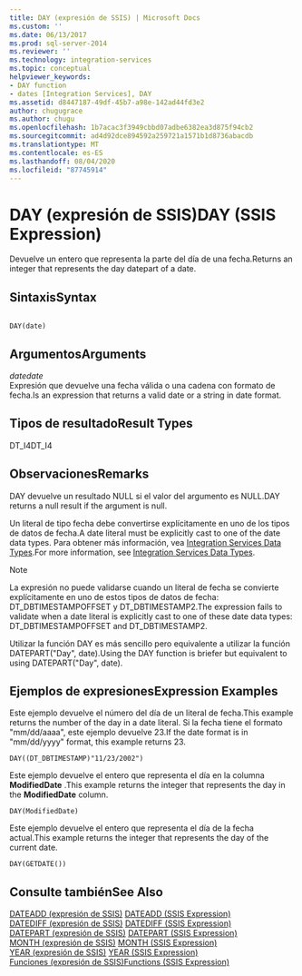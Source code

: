 ```yaml
---
title: DAY (expresión de SSIS) | Microsoft Docs
ms.custom: ''
ms.date: 06/13/2017
ms.prod: sql-server-2014
ms.reviewer: ''
ms.technology: integration-services
ms.topic: conceptual
helpviewer_keywords:
- DAY function
- dates [Integration Services], DAY
ms.assetid: d8447187-49df-45b7-a98e-142ad44fd3e2
author: chugugrace
ms.author: chugu
ms.openlocfilehash: 1b7acac3f3949cbbd07adbe6382ea3d875f94cb2
ms.sourcegitcommit: ad4d92dce894592a259721a1571b1d8736abacdb
ms.translationtype: MT
ms.contentlocale: es-ES
ms.lasthandoff: 08/04/2020
ms.locfileid: "87745914"
---
```

# <a name="day-ssis-expression"></a><span data-ttu-id="8747d-102">DAY (expresión de SSIS)</span><span class="sxs-lookup"><span data-stu-id="8747d-102">DAY (SSIS Expression)</span></span>
  <span data-ttu-id="8747d-103">Devuelve un entero que representa la parte del día de una fecha.</span><span class="sxs-lookup"><span data-stu-id="8747d-103">Returns an integer that represents the day datepart of a date.</span></span>  
  
## <a name="syntax"></a><span data-ttu-id="8747d-104">Sintaxis</span><span class="sxs-lookup"><span data-stu-id="8747d-104">Syntax</span></span>  
  
```  
  
DAY(date)  
```  
  
## <a name="arguments"></a><span data-ttu-id="8747d-105">Argumentos</span><span class="sxs-lookup"><span data-stu-id="8747d-105">Arguments</span></span>  
 <span data-ttu-id="8747d-106">*date*</span><span class="sxs-lookup"><span data-stu-id="8747d-106">*date*</span></span>  
 <span data-ttu-id="8747d-107">Expresión que devuelve una fecha válida o una cadena con formato de fecha.</span><span class="sxs-lookup"><span data-stu-id="8747d-107">Is an expression that returns a valid date or a string in date format.</span></span>  
  
## <a name="result-types"></a><span data-ttu-id="8747d-108">Tipos de resultado</span><span class="sxs-lookup"><span data-stu-id="8747d-108">Result Types</span></span>  
 <span data-ttu-id="8747d-109">DT_I4</span><span class="sxs-lookup"><span data-stu-id="8747d-109">DT_I4</span></span>  
  
## <a name="remarks"></a><span data-ttu-id="8747d-110">Observaciones</span><span class="sxs-lookup"><span data-stu-id="8747d-110">Remarks</span></span>  
 <span data-ttu-id="8747d-111">DAY devuelve un resultado NULL si el valor del argumento es NULL.</span><span class="sxs-lookup"><span data-stu-id="8747d-111">DAY returns a null result if the argument is null.</span></span>  
  
 <span data-ttu-id="8747d-112">Un literal de tipo fecha debe convertirse explícitamente en uno de los tipos de datos de fecha.</span><span class="sxs-lookup"><span data-stu-id="8747d-112">A date literal must be explicitly cast to one of the date data types.</span></span> <span data-ttu-id="8747d-113">Para obtener más información, vea [Integration Services Data Types](../data-flow/integration-services-data-types.md).</span><span class="sxs-lookup"><span data-stu-id="8747d-113">For more information, see [Integration Services Data Types](../data-flow/integration-services-data-types.md).</span></span>  
  
> [!NOTE]  
>  <span data-ttu-id="8747d-114">La expresión no puede validarse cuando un literal de fecha se convierte explícitamente en uno de estos tipos de datos de fecha: DT_DBTIMESTAMPOFFSET y DT_DBTIMESTAMP2.</span><span class="sxs-lookup"><span data-stu-id="8747d-114">The expression fails to validate when a date literal is explicitly cast to one of these date data types: DT_DBTIMESTAMPOFFSET and DT_DBTIMESTAMP2.</span></span>  
  
 <span data-ttu-id="8747d-115">Utilizar la función DAY es más sencillo pero equivalente a utilizar la función DATEPART("Day", date).</span><span class="sxs-lookup"><span data-stu-id="8747d-115">Using the DAY function is briefer but equivalent to using DATEPART("Day", date).</span></span>  
  
## <a name="expression-examples"></a><span data-ttu-id="8747d-116">Ejemplos de expresiones</span><span class="sxs-lookup"><span data-stu-id="8747d-116">Expression Examples</span></span>  
 <span data-ttu-id="8747d-117">Este ejemplo devuelve el número del día de un literal de fecha.</span><span class="sxs-lookup"><span data-stu-id="8747d-117">This example returns the number of the day in a date literal.</span></span> <span data-ttu-id="8747d-118">Si la fecha tiene el formato "mm/dd/aaaa", este ejemplo devuelve 23.</span><span class="sxs-lookup"><span data-stu-id="8747d-118">If the date format is in "mm/dd/yyyy" format, this example returns 23.</span></span>  
  
```  
DAY((DT_DBTIMESTAMP)"11/23/2002")  
```  
  
 <span data-ttu-id="8747d-119">Este ejemplo devuelve el entero que representa el día en la columna **ModifiedDate** .</span><span class="sxs-lookup"><span data-stu-id="8747d-119">This example returns the integer that represents the day in the **ModifiedDate** column.</span></span>  
  
```  
DAY(ModifiedDate)  
```  
  
 <span data-ttu-id="8747d-120">Este ejemplo devuelve el entero que representa el día de la fecha actual.</span><span class="sxs-lookup"><span data-stu-id="8747d-120">This example returns the integer that represents the day of the current date.</span></span>  
  
```  
DAY(GETDATE())  
```  
  
## <a name="see-also"></a><span data-ttu-id="8747d-121">Consulte también</span><span class="sxs-lookup"><span data-stu-id="8747d-121">See Also</span></span>  
 <span data-ttu-id="8747d-122">[DATEADD &#40;expresión de SSIS&#41;](dateadd-ssis-expression.md) </span><span class="sxs-lookup"><span data-stu-id="8747d-122">[DATEADD &#40;SSIS Expression&#41;](dateadd-ssis-expression.md) </span></span>  
 <span data-ttu-id="8747d-123">[DATEDIFF &#40;expresión de SSIS&#41;](datediff-ssis-expression.md) </span><span class="sxs-lookup"><span data-stu-id="8747d-123">[DATEDIFF &#40;SSIS Expression&#41;](datediff-ssis-expression.md) </span></span>  
 <span data-ttu-id="8747d-124">[DATEPART &#40;expresión de SSIS&#41;](datepart-ssis-expression.md) </span><span class="sxs-lookup"><span data-stu-id="8747d-124">[DATEPART &#40;SSIS Expression&#41;](datepart-ssis-expression.md) </span></span>  
 <span data-ttu-id="8747d-125">[MONTH &#40;expresión de SSIS&#41;](month-ssis-expression.md) </span><span class="sxs-lookup"><span data-stu-id="8747d-125">[MONTH &#40;SSIS Expression&#41;](month-ssis-expression.md) </span></span>  
 <span data-ttu-id="8747d-126">[YEAR &#40;expresión de SSIS&#41;](year-ssis-expression.md) </span><span class="sxs-lookup"><span data-stu-id="8747d-126">[YEAR &#40;SSIS Expression&#41;](year-ssis-expression.md) </span></span>  
 [<span data-ttu-id="8747d-127">Funciones &#40;expresión de SSIS&#41;</span><span class="sxs-lookup"><span data-stu-id="8747d-127">Functions &#40;SSIS Expression&#41;</span></span>](functions-ssis-expression.md)  
  
  
